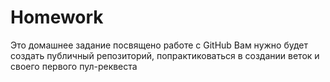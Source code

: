 # Homework
Это домашнее задание посвящено работе с GitHub
Вам нужно будет создать публичный репозиторий, попрактиковаться в создании веток и своего первого пул-реквеста